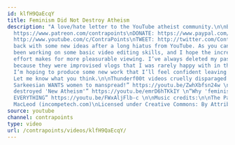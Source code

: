 ```yaml
---
id: klfH9QaEcqY
title: Feminism Did Not Destroy Atheism
description: "A love/hate letter to the YouTube atheist community.\n\nBECOME MY PATRON:
  https://www.patreon.com/contrapoints\nDONATE: https://www.paypal.com/cgi-bin/webscr?cmd=_donations&business=QAXL4AUZAQY7C&lc=US&item_name=ContraPoints&currency_code=USD&bn=PP%2dDonationsBF%3abtn_donateCC_LG%2egif%3aNonHosted\nSUBSCRIBE:
  http://www.youtube.com/c/ContraPoints\nTWEET: http://twitter.com/ContraPoints\n\nI’m
  back with some new ideas after a long hiatus from YouTube. As you can see, I’ve
  been working on some basic video editing skills, and I hope the increased time and
  effort makes for more pleasurable viewing. I’ve always deleted my past videos, mostly
  because they were improvised vlogs that I was rarely happy with in the long term.
  I’m hoping to produce some new work that I’ll feel confident leaving up permanently.
  Let me know what you think.\n\nThunderf00t videos cruelly disparaged in this video:\n\n“Anita
  Sarkeesian WANTS women to manspread!” https://youtu.be/ZwhXbfsn24w \n“How Feminism
  destroyed 'New Atheism'” https://youtu.be/emrD6hTKkIY \n“Why 'feminism' poisons
  EVERYTHING” https://youtu.be/FWxAljFlb-c \n\nMusic credits:\n\nThe Passion HiFi\nwww.thepassionhifi.com\n\nand\n\nKevin
  MacLeod (incompetech.com)\nLicensed under Creative Commons: By Attribution 3.0 License\nhttp://creativecommons.org/licenses/by/3.0/"
source: youtube
channel: contrapoints
type: video
url: /contrapoints/videos/klfH9QaEcqY/
---
```

